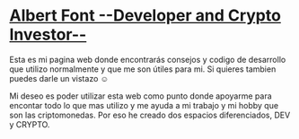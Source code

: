 # [Albert Font --Developer and Crypto Investor--](https://fontalbert.github.io)

Esta es mi pagina web donde encontrarás consejos y codigo de desarrollo que utilizo normalmente y que me son útiles para mi. Si quieres tambien puedes darle un vistazo :relaxed:

Mi deseo es poder utilizar esta web como punto donde apoyarme para encontar todo lo que mas utilizo y me ayuda a mi trabajo y mi hobby que son las criptomonedas. Por eso he creado dos espacios diferenciados, DEV y CRYPTO.
